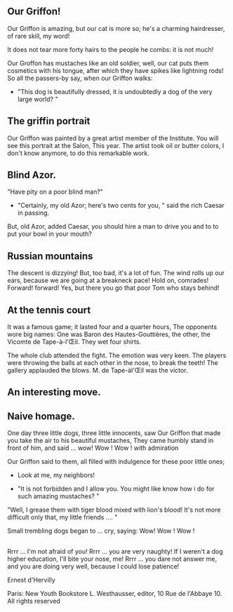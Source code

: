 ## Our Griffon!

Our Griffon is amazing,
but our cat is more so;
he's a charming hairdresser,
of rare skill,
my word!

It does not tear more
forty hairs
to the people he combs:
it is not much!

Our Groffon has mustaches
like an old soldier,
well, our cat puts them
cosmetics with his tongue,
after which they have spikes
like lightning rods!
So all the passers-by say,
when our Griffon walks:
 - "This dog is beautifully dressed,
it is undoubtedly a dog of the very large world? "


## The griffin portrait

Our Griffon was painted
by a great artist member of the Institute.
You will see this portrait at the Salon,
This year. The artist took
oil or butter colors,
I don't know anymore, to do
this remarkable work.


## Blind Azor.
"Have pity on a poor blind man?"
 - "Certainly, my old Azor;
here's two cents for you, "
said the rich Caesar in passing.

But, old Azor, added Caesar,
you should hire a man
to drive you and to
to put your bowl in your mouth?


## Russian mountains

The descent is dizzying!
But, too bad, it's a lot of fun.
The wind rolls up our ears,
because we are going at a breakneck pace!
Hold on, comrades!
Forward! forward! Yes, but there you go
that poor Tom who stays behind!


## At the tennis court
It was a famous game;
it lasted four and a quarter hours,
The opponents wore big names:
One was Baron des Hautes-Gouttières,
the other, the Vicomte de Tape-à-l'Œil.
They wet four shirts.

The whole club attended the fight.
The emotion was very keen.
The players were throwing the balls at each other
in the nose, to break the teeth!
The gallery applauded the blows.
M. de Tape-àl'Œil was the victor.

## An interesting move.

## Naive homage.

One day three little dogs,
three little innocents,
saw Our Griffon
that made you take the air
to his beautiful mustaches,
They came humbly
stand in front of him,
and said ... wow! Wow ! Wow ! with admiration

Our Griffon said to them,
all filled with indulgence
for these poor little ones;
- Look at me, my neighbors!

- "It is not forbidden
and I allow you.
You might like
know how i do
for such amazing mustaches? "

"Well, I grease them
with tiger blood
mixed with lion's blood!
It's not more difficult
only that, my little friends .... "

Small trembling dogs
began to ... cry, saying: Wow! Wow ! Wow !

##

Rrrr ... I'm not afraid of you!
Rrrr ... you are very naughty!
If I weren't a dog
higher education,
I'll bite your nose, me!
Rrrr ... you dare not answer me,
and you are doing very well,
because I could lose patience!

Ernest d'Hervilly


Paris:
New Youth Bookstore
L. Westhausser, editor,
10 Rue de l'Abbaye 10.
All rights reserved
